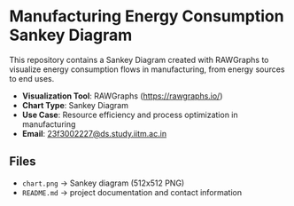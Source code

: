 # Manufacturing Energy Consumption Sankey Diagram

This repository contains a Sankey Diagram created with RAWGraphs to visualize
energy consumption flows in manufacturing, from energy sources to end uses.

- **Visualization Tool**: RAWGraphs (https://rawgraphs.io/)
- **Chart Type**: Sankey Diagram
- **Use Case**: Resource efficiency and process optimization in manufacturing
- **Email**: 23f3002227@ds.study.iitm.ac.in

## Files
- `chart.png` → Sankey diagram (512x512 PNG)
- `README.md` → project documentation and contact information
